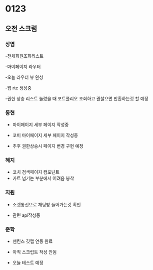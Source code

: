 # 0123

## 오전 스크럼

### 상엽
-전체회원조회리스트

-마이페이지 라우터

-오늘 라우터 뷰 완성

-웹 rtc 생성중

-권한 상승 리스트 눌렀을 때 포트폴리오 조회하고 괜찮으면 반환하는것 할 예정

### 동현

- 마이페이지 세부 페이지 작성중

- 코미 마이페이지 세부 페이지 작성중

- 추후 권한상승시 페이지 변경 구현 예정



### 혜지


- 코치 검색페이지 컴포넌트 
- 카트 넘기는 부분에서 어려움 봉착


### 지원

- 소켓통신으로 채팅방 들어가는것 확인

- 관련 api작성중

### 준학

- 젠킨스 깃랩 연동 완료

- 아직 스크립트 작성 안됨

- 오늘 테스트 예정 


